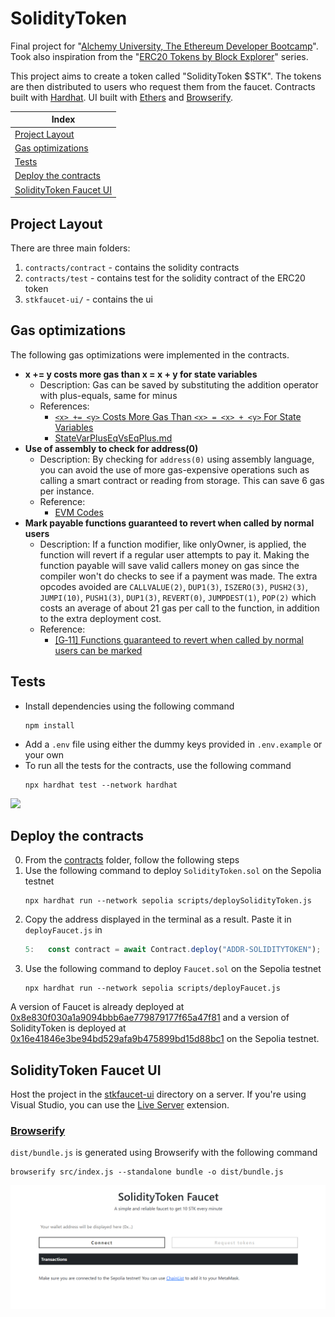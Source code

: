 # SolidityToken

Final project for "[Alchemy University, The Ethereum Developer Bootcamp](https://university.alchemy.com/ethereum)". Took also inspiration from the "[ERC20 Tokens by Block Explorer](https://www.youtube.com/playlist?list=PLD_RqipW0-9ugx2qLcwhRkzOhcBwUwSa4)" series.

This project aims to create a token called "SolidityToken $STK". The tokens are then distributed to users who request them from the faucet. Contracts built with [Hardhat](https://hardhat.org/). UI built with [Ethers](https://docs.ethers.org/) and [Browserify](https://browserify.org/).

| Index |
| ---   |
| [Project Layout](#project-layout) |
| [Gas optimizations](#gas-optimizations) |
| [Tests](#tests) |
| [Deploy the contracts](#deploy-the-contracts) |
| [SolidityToken Faucet UI](#soliditytoken-faucet-ui) |

## Project Layout

There are three main folders:

1. `contracts/contract` - contains the solidity contracts
2. `contracts/test` - contains test for the solidity contract of the ERC20 token
3. `stkfaucet-ui/` - contains the ui

## Gas optimizations

The following gas optimizations were implemented in the contracts.

- **x += y costs more gas than x = x + y for state variables**
  - Description: Gas can be saved by substituting the addition operator with plus-equals, same for minus
  - References:
    - [`<x> += <y>`  Costs More Gas Than `<x> = <x> + <y>` For State Variables](https://code4rena.com/reports/2022-12-caviar/#g-01-x--y-costs-more-gas-than-x--x--y-for-state-variables)
    - [StateVarPlusEqVsEqPlus.md](https://gist.github.com/IllIllI000/cbbfb267425b898e5be734d4008d4fe8)
- **Use of assembly to check for address(0)**
  - Description: By checking for `address(0)` using assembly language, you can avoid the use of more gas-expensive operations such as calling a smart contract or reading from storage. This can save 6 gas per instance.
  - Reference:
    - [EVM Codes](https://www.evm.codes/)
- **Mark payable functions guaranteed to revert when called by normal users**
  - Description: If a function modifier, like onlyOwner, is applied, the function will revert if a regular user attempts to pay it. Making the function payable will save valid callers money on gas since the compiler won't do checks to see if a payment was made.
    The extra opcodes avoided are `CALLVALUE(2)`, `DUP1(3)`, `ISZERO(3)`, `PUSH2(3)`, `JUMPI(10)`, `PUSH1(3)`, `DUP1(3)`, `REVERT(0)`, `JUMPDEST(1)`, `POP(2)` which costs an average of about 21 gas per call to the function, in addition to the extra deployment cost.
  - Reference:
    - [[G‑11]  Functions guaranteed to revert when called by normal users can be marked](https://code4rena.com/reports/2022-12-backed/#g11--functions-guaranteed-to-revert-when-called-by-normal-users-can-be-marked-payable)
    

## Tests

- Install dependencies using the following command
  ```shell
  npm install
  ```
- Add a `.env` file using either the dummy keys provided in `.env.example` or your own
- To run all the tests for the contracts, use the following command
  ```shell
  npx hardhat test --network hardhat
  ```

<img src="[https://github.com/mekijah/solidity-token/blob/main/Test%20presentation.PNG]">

## Deploy the contracts

0. From the [contracts](contracts/) folder, follow the following steps
1. Use the following command to deploy `SolidityToken.sol` on the Sepolia testnet
   ```shell
   npx hardhat run --network sepolia scripts/deploySolidityToken.js
   ```
2. Copy the address displayed in the terminal as a result. Paste it in `deployFaucet.js` in
   ```JavaScript
   5: 	const contract = await Contract.deploy("ADDR-SOLIDITYTOKEN");
   ```
3. Use the following command to deploy `Faucet.sol` on the Sepolia testnet
   ```shell
   npx hardhat run --network sepolia scripts/deployFaucet.js
   ```


A version of Faucet is already deployed at [0x8e830f030a1a9094bbb6ae779879177f65a47f81](https://sepolia.etherscan.io/address/0x8e830f030a1a9094bbb6ae779879177f65a47f81) and a version of SolidityToken is deployed at [0x16e41846e3be94bd529afa9b475899bd15d88bc1](https://sepolia.etherscan.io/address/0x16e41846e3be94bd529afa9b475899bd15d88bc1) on the Sepolia testnet.

## SolidityToken Faucet UI

Host the project in the [stkfaucet-ui](stkfaucet-ui/) directory on a server. If you're using Visual Studio, you can use the [Live Server](https://marketplace.visualstudio.com/items?itemName=ritwickdey.LiveServer) extension.

### <ins>Browserify</ins>

`dist/bundle.js` is generated using Browserify with the following command
```shell
browserify src/index.js --standalone bundle -o dist/bundle.js
```

<img src="https://raw.githubusercontent.com/seeu-inspace/soliditytoken/main/presentation/faucet.png">
